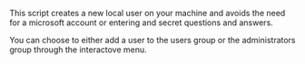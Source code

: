 This script creates a new local user on your machine and avoids the need for a microsoft account or entering and secret questions and answers.

You can choose to either add a user to the users group or the administrators group through the interactove menu.
